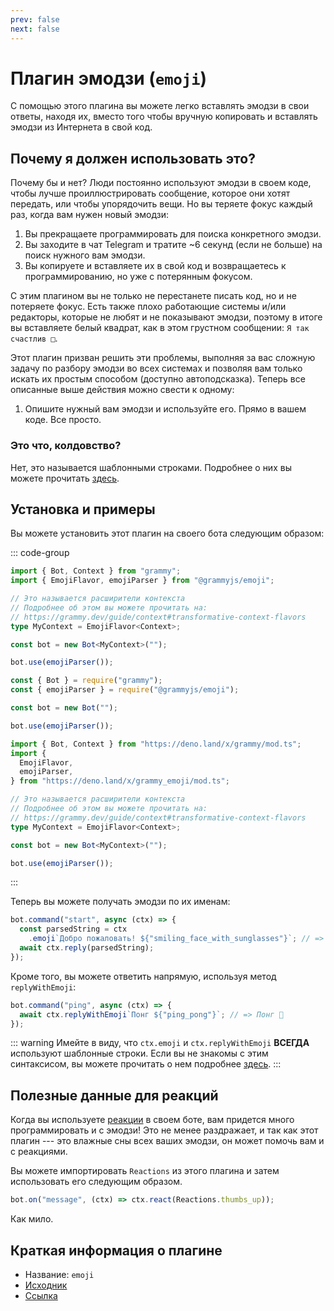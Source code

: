 ```yaml
---
prev: false
next: false
---
```


# Плагин эмодзи (`emoji`)

С помощью этого плагина вы можете легко вставлять эмодзи в свои ответы, находя
их, вместо того чтобы вручную копировать и вставлять эмодзи из Интернета в свой
код.

## Почему я должен использовать это?

Почему бы и нет? Люди постоянно используют эмодзи в своем коде, чтобы лучше
проиллюстрировать сообщение, которое они хотят передать, или чтобы упорядочить
вещи. Но вы теряете фокус каждый раз, когда вам нужен новый эмодзи:

1. Вы прекращаете программировать для поиска конкретного эмодзи.
2. Вы заходите в чат Telegram и тратите ~6 секунд (если не больше) на поиск
   нужного вам эмодзи.
3. Вы копируете и вставляете их в свой код и возвращаетесь к программированию,
   но уже с потерянным фокусом.

С этим плагином вы не только не перестанете писать код, но и не потеряете фокус.
Есть также плохо работающие системы и/или редакторы, которые не любят и не
показывают эмодзи, поэтому в итоге вы вставляете белый квадрат, как в этом
грустном сообщении: `Я так счастлив □`.

Этот плагин призван решить эти проблемы, выполняя за вас сложную задачу по
разбору эмодзи во всех системах и позволяя вам только искать их простым способом
(доступно автоподсказка). Теперь все описанные выше действия можно свести к
одному:

1. Опишите нужный вам эмодзи и используйте его. Прямо в вашем коде. Все просто.

### Это что, колдовство?

Нет, это называется шаблонными строками. Подробнее о них вы можете прочитать
[здесь](https://developer.mozilla.org/en-US/docs/Web/JavaScript/Reference/Template_literals).

## Установка и примеры

Вы можете установить этот плагин на своего бота следующим образом:

::: code-group

```ts [TypeScript]
import { Bot, Context } from "grammy";
import { EmojiFlavor, emojiParser } from "@grammyjs/emoji";

// Это называется расширители контекста
// Подробнее об этом вы можете прочитать на:
// https://grammy.dev/guide/context#transformative-context-flavors
type MyContext = EmojiFlavor<Context>;

const bot = new Bot<MyContext>("");

bot.use(emojiParser());
```

```js [JavaScript]
const { Bot } = require("grammy");
const { emojiParser } = require("@grammyjs/emoji");

const bot = new Bot("");

bot.use(emojiParser());
```

```ts [Deno]
import { Bot, Context } from "https://deno.land/x/grammy/mod.ts";
import {
  EmojiFlavor,
  emojiParser,
} from "https://deno.land/x/grammy_emoji/mod.ts";

// Это называется расширители контекста
// Подробнее об этом вы можете прочитать на:
// https://grammy.dev/guide/context#transformative-context-flavors
type MyContext = EmojiFlavor<Context>;

const bot = new Bot<MyContext>("");

bot.use(emojiParser());
```

:::

Теперь вы можете получать эмодзи по их именам:

```js
bot.command("start", async (ctx) => {
  const parsedString = ctx
    .emoji`Добро пожаловать! ${"smiling_face_with_sunglasses"}`; // => Добро пожаловать! 😎
  await ctx.reply(parsedString);
});
```

Кроме того, вы можете ответить напрямую, используя метод `replyWithEmoji`:

```js
bot.command("ping", async (ctx) => {
  await ctx.replyWithEmoji`Понг ${"ping_pong"}`; // => Понг 🏓
});
```

::: warning Имейте в виду, что `ctx.emoji` и `ctx.replyWithEmoji` **ВСЕГДА**
используют шаблонные строки. Если вы не знакомы с этим синтаксисом, вы можете
прочитать о нем подробнее
[здесь](https://developer.mozilla.org/en-US/docs/Web/JavaScript/Reference/Template_literals).
:::

## Полезные данные для реакций

Когда вы используете [реакции](../guide/reactions) в своем боте, вам придется
много программировать и с эмодзи! Это не менее раздражает, и так как этот
плагин --- это влажные сны всех ваших эмодзи, он может помочь вам и с реакциями.

Вы можете импортировать `Reactions` из этого плагина и затем использовать его
следующим образом.

```ts
bot.on("message", (ctx) => ctx.react(Reactions.thumbs_up));
```

Как мило.

## Краткая информация о плагине

- Название: `emoji`
- [Исходник](https://github.com/grammyjs/emoji)
- [Ссылка](/ref/emoji/)
